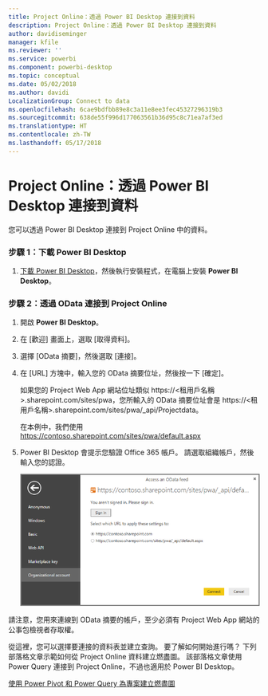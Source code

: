 ```yaml
---
title: Project Online：透過 Power BI Desktop 連接到資料
description: Project Online：透過 Power BI Desktop 連接到資料
author: davidiseminger
manager: kfile
ms.reviewer: ''
ms.service: powerbi
ms.component: powerbi-desktop
ms.topic: conceptual
ms.date: 05/02/2018
ms.author: davidi
LocalizationGroup: Connect to data
ms.openlocfilehash: 6cae9bdfbb89e8c3a11e8ee3fec45327296319b3
ms.sourcegitcommit: 638de55f996d177063561b36d95c8c71ea7af3ed
ms.translationtype: HT
ms.contentlocale: zh-TW
ms.lasthandoff: 05/17/2018
---
```

# <a name="project-online-connect-to-data-through-power-bi-desktop"></a>Project Online：透過 Power BI Desktop 連接到資料
您可以透過 Power BI Desktop 連接到 Project Online 中的資料。

### <a name="step-1-download-power-bi-desktop"></a>步驟 1：下載 Power BI Desktop
1. [下載 Power BI Desktop](http://go.microsoft.com/fwlink/?LinkID=521662)，然後執行安裝程式，在電腦上安裝 **Power BI Desktop**。

### <a name="step-2-connect-to-project-online-with-odata"></a>步驟 2：透過 OData 連接到 Project Online
1. 開啟 **Power BI Desktop**。
2. 在 [歡迎] 畫面上，選取 [取得資料]。
3. 選擇 [OData 摘要]，然後選取 [連接]。
4. 在 [URL] 方塊中，輸入您的 OData 摘要位址，然後按一下 [確定]。
   
   如果您的 Project Web App 網站位址類似 https://\<租用戶名稱\>.sharepoint.com/sites/pwa，您所輸入的 OData 摘要位址會是 https://\<租用戶名稱\>.sharepoint.com/sites/pwa/\_api/Projectdata。
   
   在本例中，我們使用 https://contoso.sharepoint.com/sites/pwa/default.aspx
5. Power BI Desktop 會提示您驗證 Office 365 帳戶。 請選取組織帳戶，然後輸入您的認證。
   
   ![](media/desktop-project-online-connect-to-data/image.png)

請注意，您用來連線到 OData 摘要的帳戶，至少必須有 Project Web App 網站的公事包檢視者存取權。 

從這裡，您可以選擇要連接的資料表並建立查詢。  要了解如何開始進行嗎？  下列部落格文章示範如何從 Project Online 資料建立燃盡圖。  該部落格文章使用 Power Query 連接到 Project Online，不過也適用於 Power BI Desktop。

[使用 Power Pivot 和 Power Query 為專案建立燃盡圖](http://blogs.office.com/2014/03/24/creating-burndown-charts-for-project-using-power-pivot-and-power-query/)

